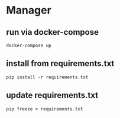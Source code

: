 # Manager 

## run via docker-compose
    docker-compose up

## install from requirements.txt
    pip install -r requirements.txt

## update requirements.txt
    pip freeze > requirements.txt
